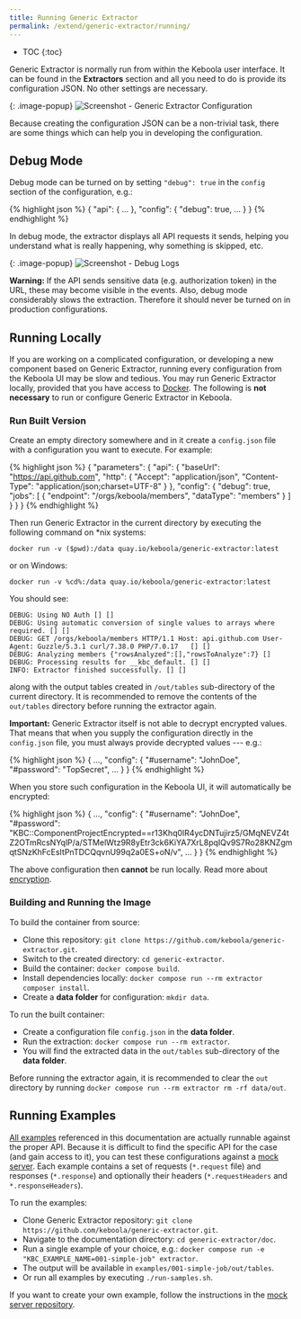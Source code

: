 ```yaml
---
title: Running Generic Extractor
permalink: /extend/generic-extractor/running/
---
```


* TOC
{:toc}

Generic Extractor is normally run from within the Keboola user interface. It can be found in the **Extractors** section
and all you need to do is provide its configuration JSON. No other settings are necessary.

{: .image-popup}
![Screenshot - Generic Extractor Configuration](/extend/generic-extractor/configuration.png)

Because creating the configuration JSON can be a non-trivial task, there are some things which can help
you in developing the configuration.

## Debug Mode
Debug mode can be turned on by setting `"debug": true` in the `config` section of the configuration, e.g.:

{% highlight json %}
{
    "api": {
        ...
    },
    "config": {
        "debug": true,
        ...
    }
}
{% endhighlight %}

In debug mode, the extractor displays all API requests it sends, helping you understand what is really happening,
why something is skipped, etc.

{: .image-popup}
![Screenshot - Debug Logs](/extend/generic-extractor/events.png)

**Warning:** If the API sends sensitive data (e.g. authorization token) in the URL, these may become
visible in the events. Also, debug mode considerably slows the extraction. Therefore it should never
be turned on in production configurations.

## Running Locally
If you are working on a complicated configuration, or developing a new component based on
Generic Extractor, running every configuration from the Keboola UI may be slow and tedious.
You may run Generic Extractor locally, provided that you have access to [Docker](/extend/component/docker-tutorial/).
The following is **not necessary** to run or configure Generic Extractor in Keboola.

### Run Built Version
Create an empty directory somewhere and in it create a `config.json` file with a
configuration you want to execute. For example:

{% highlight json %}
{
  "parameters": {
    "api": {
      "baseUrl": "https://api.github.com",
      "http": {
        "Accept": "application/json",
        "Content-Type": "application/json;charset=UTF-8"
      }
    },
    "config": {
      "debug": true,
      "jobs": [
        {
          "endpoint": "/orgs/keboola/members",
          "dataType": "members"
        }
      ]
    }
  }
}
{% endhighlight %}

Then run Generic Extractor in the current directory by executing the following command on *nix systems:

    docker run -v ($pwd):/data quay.io/keboola/generic-extractor:latest

or on Windows:

    docker run -v %cd%:/data quay.io/keboola/generic-extractor:latest

You should see:

    DEBUG: Using NO Auth [] []
    DEBUG: Using automatic conversion of single values to arrays where required. [] []
    DEBUG: GET /orgs/keboola/members HTTP/1.1 Host: api.github.com User-Agent: Guzzle/5.3.1 curl/7.38.0 PHP/7.0.17   [] []
    DEBUG: Analyzing members {"rowsAnalyzed":[],"rowsToAnalyze":7} []
    DEBUG: Processing results for __kbc_default. [] []
    INFO: Extractor finished successfully. [] []

along with the output tables created in `/out/tables` sub-directory of the current directory.
It is recommended to remove the contents of the `out/tables` directory before running the extractor again.

**Important:** Generic Extractor itself is not able to decrypt encrypted values. That means that when you
supply the configuration directly in the `config.json` file, you must always provide decrypted values --- e.g.:

{% highlight json %}
{
    ...,
    "config": {
        "#username": "JohnDoe",
        "#password": "TopSecret",
        ...
    }
}
{% endhighlight %}

When you store such configuration in the Keboola UI, it will automatically be encrypted:

{% highlight json %}
{
    ...,
    "config": {
        "#username": "JohnDoe",
        "#password": "KBC::ComponentProjectEncrypted==r13Khq0lR4ycDNTujirz5/GMqNEVZ4tZ2OTmRcsNYqlP/a/STMelWtz9R8yEtr3ck6KiYA7XrL8pqIQv9S7Ro28KNZgmqtSNzKhFcEsItPnTDCQqvnU99q2a0ES+oN/v",
        ...
    }
}
{% endhighlight %}

The above configuration then **cannot** be run locally.
Read more about [encryption](/overview/encryption/).

### Building and Running the Image
To build the container from source:

- Clone this repository: `git clone https://github.com/keboola/generic-extractor.git`.
- Switch to the created directory: `cd generic-extractor`.
- Build the container: `docker compose build`.
- Install dependencies locally: `docker compose run --rm extractor composer install`.
- Create a **data folder** for configuration: `mkdir data`.

To run the built container:

- Create a configuration file `config.json` in the **data folder**.
- Run the extraction: `docker compose run --rm extractor`.
- You will find the extracted data in the `out/tables` sub-directory of the **data folder**.

Before running the extractor again, it is recommended to clear the `out` directory by
running `docker compose run --rm extractor rm -rf data/out`.

## Running Examples
[All examples](https://github.com/keboola/generic-extractor/tree/master/doc) referenced in this documentation are actually runnable against the proper API. Because
it is difficult to find the specific API for the case (and gain access to it), you can test
these configurations against a [mock server](https://github.com/keboola/ex-generic-mock-server).
Each example contains a set of requests (`*.request` file) and responses (`*.response`) and
optionally their headers (`*.requestHeaders` and `*.responseHeaders`).

To run the examples:

- Clone Generic Extractor repository: `git clone https://github.com/keboola/generic-extractor.git`.
- Navigate to the documentation directory: `cd generic-extractor/doc`.
- Run a single example of your choice, e.g.: `docker compose run -e "KBC_EXAMPLE_NAME=001-simple-job" extractor`.
- The output will be available in `examples/001-simple-job/out/tables`.
- Or run all examples by executing `./run-samples.sh`.

If you want to create your own example, follow the instructions in the [mock server repository](https://github.com/keboola/ex-generic-mock-server/blob/master/README.md#creating-examples).
